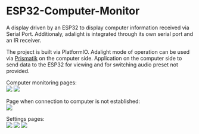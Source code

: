 # ESP32-Computer-Monitor
A display driven by an ESP32 to display computer information received via Serial Port. Additionaly, adalight is integrated through its own serial port and an IR receiver.

The project is built via PlatformIO. Adalight mode of operation can be used via [Prismatik](https://github.com/psieg/Lightpack) on the computer side. Application on the computer 
side to send data to the ESP32 for viewing and for switching audio preset not provided.

Computer monitoring pages:\
![](https://i.imgur.com/cYhqmPe.png)
![](https://i.imgur.com/8VUoE8q.png)

Page when connection to computer is not established:\
![](https://i.imgur.com/5Ih3r04.png)

Settings pages:\
![](https://i.imgur.com/idlPaVJ.png)
![](https://i.imgur.com/vA0yT5d.png)
![](https://i.imgur.com/ILD5rrH.png)
